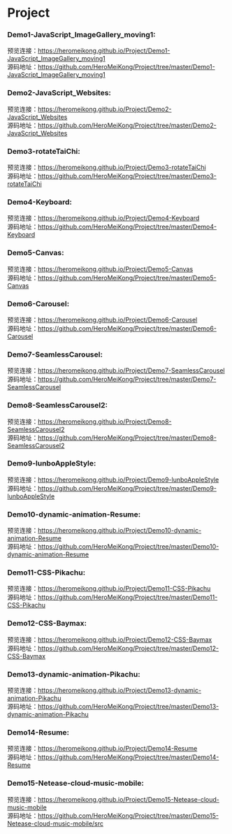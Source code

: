 # Project  
### Demo1-JavaScript_ImageGallery_moving1:  
预览连接：https://heromeikong.github.io/Project/Demo1-JavaScript_ImageGallery_moving1  
源码地址：https://github.com/HeroMeiKong/Project/tree/master/Demo1-JavaScript_ImageGallery_moving1  
### Demo2-JavaScript_Websites:  
预览连接：https://heromeikong.github.io/Project/Demo2-JavaScript_Websites  
源码地址：https://github.com/HeroMeiKong/Project/tree/master/Demo2-JavaScript_Websites  
### Demo3-rotateTaiChi:  
预览连接：https://heromeikong.github.io/Project/Demo3-rotateTaiChi  
源码地址：https://github.com/HeroMeiKong/Project/tree/master/Demo3-rotateTaiChi  
### Demo4-Keyboard:  
预览连接：https://heromeikong.github.io/Project/Demo4-Keyboard  
源码地址：https://github.com/HeroMeiKong/Project/tree/master/Demo4-Keyboard  
### Demo5-Canvas:  
预览连接：https://heromeikong.github.io/Project/Demo5-Canvas  
源码地址：https://github.com/HeroMeiKong/Project/tree/master/Demo5-Canvas  
### Demo6-Carousel:  
预览连接：https://heromeikong.github.io/Project/Demo6-Carousel  
源码地址：https://github.com/HeroMeiKong/Project/tree/master/Demo6-Carousel  
### Demo7-SeamlessCarousel:  
预览连接：https://heromeikong.github.io/Project/Demo7-SeamlessCarousel  
源码地址：https://github.com/HeroMeiKong/Project/tree/master/Demo7-SeamlessCarousel  
### Demo8-SeamlessCarousel2:  
预览连接：https://heromeikong.github.io/Project/Demo8-SeamlessCarousel2  
源码地址：https://github.com/HeroMeiKong/Project/tree/master/Demo8-SeamlessCarousel2  
### Demo9-lunboAppleStyle:  
预览连接：https://heromeikong.github.io/Project/Demo9-lunboAppleStyle  
源码地址：https://github.com/HeroMeiKong/Project/tree/master/Demo9-lunboAppleStyle  
### Demo10-dynamic-animation-Resume:  
预览连接：https://heromeikong.github.io/Project/Demo10-dynamic-animation-Resume  
源码地址：https://github.com/HeroMeiKong/Project/tree/master/Demo10-dynamic-animation-Resume  
### Demo11-CSS-Pikachu:  
预览连接：https://heromeikong.github.io/Project/Demo11-CSS-Pikachu  
源码地址：https://github.com/HeroMeiKong/Project/tree/master/Demo11-CSS-Pikachu  
### Demo12-CSS-Baymax:  
预览连接：https://heromeikong.github.io/Project/Demo12-CSS-Baymax  
源码地址：https://github.com/HeroMeiKong/Project/tree/master/Demo12-CSS-Baymax  
### Demo13-dynamic-animation-Pikachu:  
预览连接：https://heromeikong.github.io/Project/Demo13-dynamic-animation-Pikachu  
源码地址：https://github.com/HeroMeiKong/Project/tree/master/Demo13-dynamic-animation-Pikachu  
### Demo14-Resume:  
预览连接：https://heromeikong.github.io/Project/Demo14-Resume  
源码地址：https://github.com/HeroMeiKong/Project/tree/master/Demo14-Resume  
### Demo15-Netease-cloud-music-mobile:  
预览连接：https://heromeikong.github.io/Project/Demo15-Netease-cloud-music-mobile  
源码地址：https://github.com/HeroMeiKong/Project/tree/master/Demo15-Netease-cloud-music-mobile/src  
